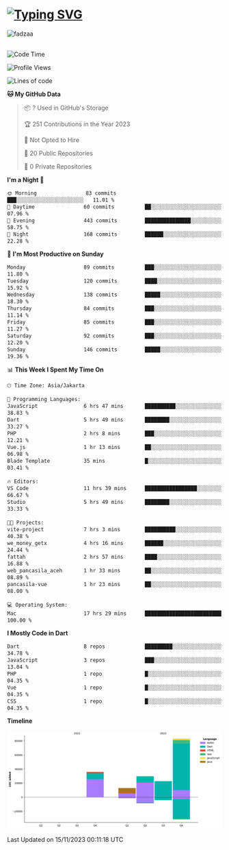 
<h1 align="left"><a href="https://git.io/typing-svg"><img src="https://readme-typing-svg.demolab.com?font=Fira+Code&pause=1000&color=F7F7F7&random=false&width=600&lines=Hi+%F0%9F%91%8B%2C+I'm+Fattah+Anggit+Al+Dzakwan;Junior+Software+Developer+from+SMK+Raden+Umar+Said" alt="Typing SVG" /></a></h1>


<div align="left" display="flex"> 
  <img src="https://komarev.com/ghpvc/?username=fadzaa&label=Profile%20views&color=0e75b6&style=flat" alt="fadzaa" /> 
</div>

<br/>

<!--START_SECTION:waka-->
![Code Time](http://img.shields.io/badge/Code%20Time-66%20hrs%2018%20mins-blue)

![Profile Views](http://img.shields.io/badge/Profile%20Views-223-blue)

![Lines of code](https://img.shields.io/badge/From%20Hello%20World%20I%27ve%20Written-184.4%20thousand%20lines%20of%20code-blue)

**🐱 My GitHub Data** 

> 📦 ? Used in GitHub's Storage 
 > 
> 🏆 251 Contributions in the Year 2023
 > 
> 🚫 Not Opted to Hire
 > 
> 📜 20 Public Repositories 
 > 
> 🔑 0 Private Repositories 
 > 
**I'm a Night 🦉** 

```text
🌞 Morning                83 commits          ███░░░░░░░░░░░░░░░░░░░░░░   11.01 % 
🌆 Daytime                60 commits          ██░░░░░░░░░░░░░░░░░░░░░░░   07.96 % 
🌃 Evening                443 commits         ███████████████░░░░░░░░░░   58.75 % 
🌙 Night                  168 commits         ██████░░░░░░░░░░░░░░░░░░░   22.28 % 
```
📅 **I'm Most Productive on Sunday** 

```text
Monday                   89 commits          ███░░░░░░░░░░░░░░░░░░░░░░   11.80 % 
Tuesday                  120 commits         ████░░░░░░░░░░░░░░░░░░░░░   15.92 % 
Wednesday                138 commits         █████░░░░░░░░░░░░░░░░░░░░   18.30 % 
Thursday                 84 commits          ███░░░░░░░░░░░░░░░░░░░░░░   11.14 % 
Friday                   85 commits          ███░░░░░░░░░░░░░░░░░░░░░░   11.27 % 
Saturday                 92 commits          ███░░░░░░░░░░░░░░░░░░░░░░   12.20 % 
Sunday                   146 commits         █████░░░░░░░░░░░░░░░░░░░░   19.36 % 
```


📊 **This Week I Spent My Time On** 

```text
🕑︎ Time Zone: Asia/Jakarta

💬 Programming Languages: 
JavaScript               6 hrs 47 mins       ██████████░░░░░░░░░░░░░░░   38.83 % 
Dart                     5 hrs 49 mins       ████████░░░░░░░░░░░░░░░░░   33.27 % 
PHP                      2 hrs 8 mins        ███░░░░░░░░░░░░░░░░░░░░░░   12.21 % 
Vue.js                   1 hr 13 mins        ██░░░░░░░░░░░░░░░░░░░░░░░   06.98 % 
Blade Template           35 mins             █░░░░░░░░░░░░░░░░░░░░░░░░   03.41 % 

🔥 Editors: 
VS Code                  11 hrs 39 mins      █████████████████░░░░░░░░   66.67 % 
Studio                   5 hrs 49 mins       ████████░░░░░░░░░░░░░░░░░   33.33 % 

🐱‍💻 Projects: 
vite-project             7 hrs 3 mins        ██████████░░░░░░░░░░░░░░░   40.38 % 
we_money_getx            4 hrs 16 mins       ██████░░░░░░░░░░░░░░░░░░░   24.44 % 
fattah                   2 hrs 57 mins       ████░░░░░░░░░░░░░░░░░░░░░   16.88 % 
web_pancasila_aceh       1 hr 33 mins        ██░░░░░░░░░░░░░░░░░░░░░░░   08.89 % 
pancasila-vue            1 hr 23 mins        ██░░░░░░░░░░░░░░░░░░░░░░░   08.00 % 

💻 Operating System: 
Mac                      17 hrs 29 mins      █████████████████████████   100.00 % 
```

**I Mostly Code in Dart** 

```text
Dart                     8 repos             █████████░░░░░░░░░░░░░░░░   34.78 % 
JavaScript               3 repos             ███░░░░░░░░░░░░░░░░░░░░░░   13.04 % 
PHP                      1 repo              █░░░░░░░░░░░░░░░░░░░░░░░░   04.35 % 
Vue                      1 repo              █░░░░░░░░░░░░░░░░░░░░░░░░   04.35 % 
CSS                      1 repo              █░░░░░░░░░░░░░░░░░░░░░░░░   04.35 % 
```



**Timeline**

![Lines of Code chart](https://raw.githubusercontent.com/Fadzaa/Fadzaa/main/assets/bar_graph.png)


 Last Updated on 15/11/2023 00:11:18 UTC
<!--END_SECTION:waka-->

